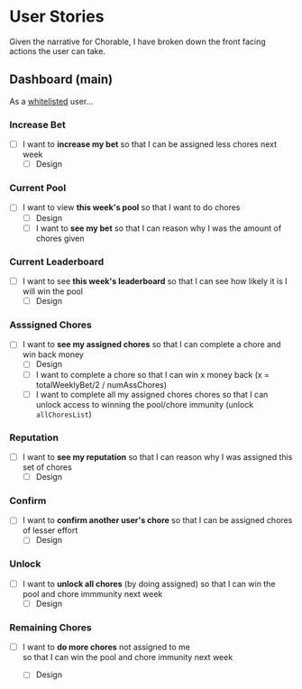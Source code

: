 # User Stories
Given the narrative for Chorable, I have broken down the front facing actions 
the user can take. 

## Dashboard (main)
As a [whitelisted]() user...

### Increase Bet
- [ ] I want to **increase my bet**
    so that I can be assigned less chores next week
    + [ ] Design

### Current Pool
- [ ] I want to view **this week's pool**
    so that I want to do chores
    + [ ] Design
    - [ ] I want to **see my bet**
        so that I can reason why I was the amount of chores given

### Current Leaderboard
- [ ] I want to see **this week's leaderboard**
    so that I can see how likely it is I will win the pool
    + [ ] Design

### Asssigned Chores
- [ ] I want to **see my assigned chores**
    so that I can complete a chore and win back money
    + [ ] Design
    + [ ] I want to complete a chore
        so that I can win x money back (x = totalWeeklyBet/2 / numAssChores)
    + [ ] I want to complete all my assigned chores chores
        so that I can unlock access to winning the pool/chore immunity (unlock
        `allChoresList`)

### Reputation
- [ ] I want to **see my reputation**
    so that I can reason why I was assigned this set of chores
    + [ ] Design

### Confirm
- [ ] I want to **confirm another user's chore**
    so that I can be assigned chores of lesser effort
    + [ ] Design

### Unlock
- [ ] I want to **unlock all chores** (by doing assigned)
    so that I can win the pool and chore immmunity next week
    + [ ] Design

### Remaining Chores
- [ ] I want to **do more chores** not assigned to me   
    so that I can win the pool and chore immunity next week
    + [ ] Design

